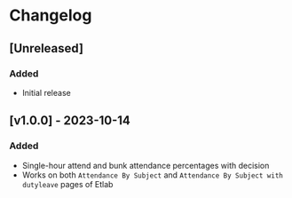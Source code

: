 # Changelog

## [Unreleased]

### Added
- Initial release

## [v1.0.0] - 2023-10-14

### Added
- Single-hour attend and bunk attendance percentages with decision
- Works on both `Attendance By Subject` and `Attendance By Subject with dutyleave` pages of Etlab